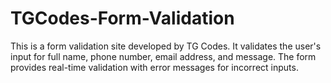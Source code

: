 # TGCodes-Form-Validation
This is a form validation site developed by TG Codes. It validates the user's input for full name, phone number, email address, and message. The form provides real-time validation with error messages for incorrect inputs. 
